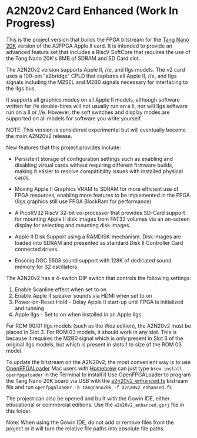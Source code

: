 # A2N20v2 Card Enhanced (Work In Progress)

This is the project version that builds the FPGA bitstream for the 
[Tang Nano 20K](https://wiki.sipeed.com/hardware/en/tang/tang-nano-20k/nano-20k.html)
version of the A2FPGA Apple II card.  It is intended to provide an advanced
feature set that includes a RiscV SoftCore that requires the use of the 
Tang Nano 20K's 8MB of SDRAM and SD Card slot.

The A2N20v2 version supports Apple II, //e, and IIgs models. The v2 card uses a 100-pin 
"a2bridge" CPLD that captures all Apple II, //e, and IIgs signals including the
M2SEL and M2B0 signals necessary for interfacing to the IIgs bus.

It supports all graphics modes on all Apple II models, although software written
for //e double-hires will not usually run on a II, nor will IIgs software run on
a II or //e.  However, the soft switches and display modes are supported on all
models for software you write yourself.

NOTE: This version is considered experimental but will eventually become the
main A2N20v2 release.

New features that this project provides include:

- Persistent storage of configuration settings such as enabling and disabling virtual
cards without requiring different firmware builds, making it easier to resolve compatibility
issues with installed physical cards.

- Moving Apple II Graphics VRAM to SDRAM for more efficient use of FPGA resources, enabling
more features to be implemented in the FPGA. (IIgs graphics still use FPGA BlockRam
for performance)

- A PicoRV32 RiscV 32-bit co-processor that provides SD-Card support for mounting
Apple II disk images from FAT32 volumes via an on-screen display for selecting and
mounting disk images.

- Apple II Disk Support using a RAMDISK-mechanism. Disk images are loaded into SDRAM
 and presented as standard Disk II Controller Card connected drives.

- Ensoniq DOC 5503 sound support with 128K of dedicated sound memory for 32 oscillators

The A2N20v2 has a 4-switch DIP switch that controls the following settings:

1. Enable Scanline effect when set to on
2. Enable Apple II speaker sounds via HDMI when set to on
3. Power-on-Reset Hold - Delay Apple II start-up until FPGA is initialized and running
4. Apple IIgs - Set to on when installed in an Apple IIgs

For ROM 00/01 IIgs models (such as the Woz edition), the A2N20v2 must be placed in Slot 3.  For ROM 03 models, it should work in any slot. This is because it requires the M2B0 signal which is only present in Slot 3 of the original IIgs models, but which is present in slots 1 to size of the ROM 03 model. 

To update the bitstream on the A2N20v2, the most convenient way is to use [OpenFPGALoader](https://github.com/trabucayre/openFPGALoader)
Mac users with [Homebrew](https://brew.sh/) can just type `brew install openfpgaloader` in the Terminal to install it
Use OpenFPGALoader to program the Tang Nano 20K board via USB with the [a2n20v2_enhanced.fs](impl/pnr/a2n20v2_enhanced.fs) bistream file and run `openfpgaloader -b tangnano20k -f a2n20v2_enhanced.fs`

The project can also be opened and built with the Gowin IDE, either educational
or commercial editions.  Use the `a2n20v2_enhanced.gprj` file in this folder.

Note: When using the Gowin IDE, do not add or remove files from the project or it will
turn the relative file paths into absolute file paths.
